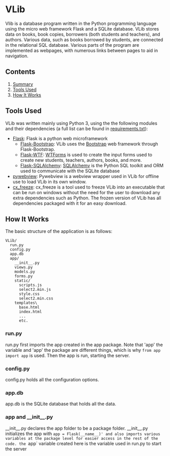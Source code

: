 # VLib <a name="vlib"></a>
Vlib is a database program written in the Python programming language using the micro web framework Flask and a SQLite database. VLib stores data on books, book copies, borrowers (both students and teachers), and authors. Various data, such as books borrowed by students, are connected in the relational SQL database. Various parts of the program are implemented as webpages, with numerous links between pages to aid in navigation.

## Contents
1. [Summary](#vlib)
1. [Tools Used](#tools-used)
1. [How It Works](#how-it-works)

## Tools Used <a name="tools-used"></a>
VLib was written mainly using Python 3, using the the following modules and their dependencies (a full list can be found in [requirements.txt](requirements.txt)):

* [Flask](http://flask.pocoo.org/):
Flask is a python web microframework
    * [Flask-Bootstrap](https://pythonhosted.org/Flask-Bootstrap/):
VLib uses the [Bootstrap](https://getbootstrap.com/) web framework through Flask-Bootstrap.
    * [Flask-WTF](https://flask-wtf.readthedocs.io/en/stable/):
[WTForms](https://wtforms.readthedocs.io/en/latest/) is used to create the input forms used to create new students, teachers, authors, books, and more.
    * [Flask-SQLAlchemy](http://flask-sqlalchemy.pocoo.org/2.3/):
[SQLAlchemy](https://www.sqlalchemy.org/) is the Python SQL toolkit and ORM used to communicate with the SQLite database
* [pywebview](https://github.com/r0x0r/pywebview):
Pywebview is a webview wrapper used in VLib for offline use to load VLib in its own window.
* [cx\_freeze](https://anthony-tuininga.github.io/cx_Freeze/):
cx\_freeze is a tool used to freeze VLib into an executable that can be run on windows without the need for the user to download any extra dependencies such as Python. The frozen version of VLib has all dependencies packaged with it for an easy download.

## How It Works <a name="how-it-works"></a>
The basic structure of the application is as follows:

    VLib/
      run.py
      config.py
      app.db
      app/
        __init__.py
        views.py
        models.py
        forms.py
        static/
          scripts.js
          select2.min.js
          style.css
          select2.min.css
        templates\
          base.html
          index.html
          ...
          etc.

### run.py
run.py first imports the app created in the app package. Note that 'app' the variable and 'app' the package are different things, which is why `from app import app` is used. Then the app is run, starting the server.

### config.py
config.py holds all the configuration options.

### app.db
app.db is the SQLite database that holds all the data.

### app and \_\_init\_\_.py
\_\_init\_\_.py declares the app folder to be a package folder. \_\_init\_\_.py initializes the app with `app = Flask(__name__)' and also imports various variables at the package level for easier access in the rest of the code. the `app` variable created here is the variable used in run.py to start the server
